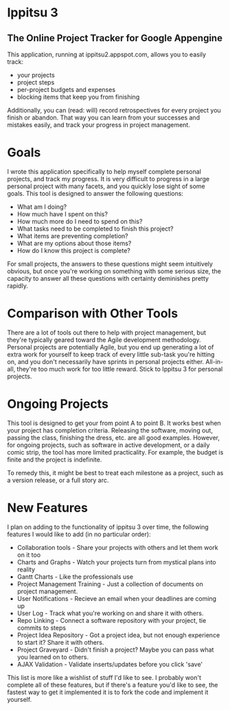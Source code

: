 # Ippitsu 3 
## The Online Project Tracker for Google Appengine

This application, running at ippitsu2.appspot.com, allows you to easily track:
* your projects
* project steps
* per-project budgets and expenses
* blocking items that keep you from finishing

Additionally, you can (read: will) record retrospectives for every project you finish or abandon.  That way you can learn from your successes and mistakes easily, 
and track your progress in project management.

# Goals

I wrote this application specifically to help myself complete personal projects, and track my progress.
It is very difficult to progress in a large personal project with many facets, and you quickly lose sight of some goals.
This tool is designed to answer the following questions:

* What am I doing?
* How much have I spent on this? 
* How much more do I need to spend on this?
* What tasks need to be completed to finish this project?
* What items are preventing completion?
* What are my options about those items?
* How do I know this project is complete?

For small projects, the answers to these questions might seem intuitively obvious, but once you're working on something with some 
serious size, the capacity to answer all these questions with certainty deminishes pretty rapidly.

# Comparison with Other Tools

There are a lot of tools out there to help with project management, but they're typically geared toward the Agile development 
methodology.  Personal projects are potentially Agile, but you end up generating a lot of extra work for yourself to keep track of
every little sub-task you're hitting on, and you don't necessarily have sprints in personal projects either.  All-in-all, they're 
too much work for too little reward.  Stick to Ippitsu 3 for personal projects.

# Ongoing Projects

This tool is designed to get your from point A to point B.  It works best when your project has completion criteria.  Releasing the software, moving out, 
passing the class, finishing the dress, etc. are all good examples.  However, for ongoing projects, such as software in active development, or a daily 
comic strip, the tool has more limited practicality.  For example, the budget is finite and the project is indefinite.

To remedy this, it might be best to treat each milestone as a project, such as a version release, or a full story arc.

# New Features

I plan on adding to the functionality of ippitsu 3 over time, the following features I would like to add (in no particular order):
* Collaboration tools - Share your projects with others and let them work on it too
* Charts and Graphs - Watch your projects turn from mystical plans into reality
* Gantt Charts - Like the professionals use
* Project Management Training - Just a collection of documents on project management.
* User Notifications - Recieve an email when your deadlines are coming up
* User Log - Track what you're working on and share it with others.
* Repo Linking - Connect a software repository with your project, tie commits to steps
* Project Idea Repository - Got a project idea, but not enough experience to start it? Share it with others.
* Project Graveyard - Didn't finish a project? Maybe you can pass what you learned on to others.
* AJAX Validation - Validate inserts/updates before you click 'save'

This list is more like a wishlist of stuff I'd like to see.  I probably won't complete all of these features, but if there's a feature you'd like to see, 
the fastest way to get it implemented it is to fork the code and implement it yourself.

